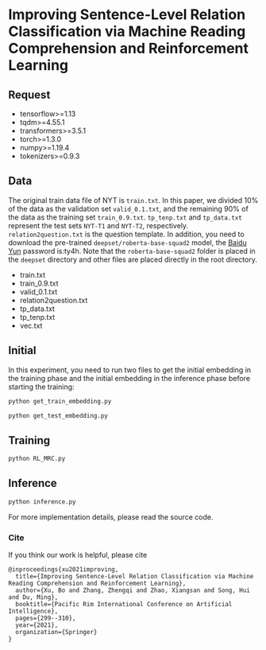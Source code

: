 # Improving Sentence-Level Relation Classification via Machine Reading Comprehension and Reinforcement Learning

## Request

* tensorflow>=1.13
* tqdm>=4.55.1
* transformers>=3.5.1
* torch>=1.3.0
* numpy>=1.19.4
* tokenizers>=0.9.3

## Data
The original train data file of NYT is `train.txt`. In this paper, we divided 10% of the data as the validation set `valid_0.1.txt`, and the remaining 90% of the data as the training set `train_0.9.txt`.
`tp_tenp.txt` and `tp_data.txt` represent the test sets `NYT-T1` and `NYT-T2`, respectively. `relation2question.txt` is the question template.
In addition, you need to download the pre-trained `deepset/roberta-base-squad2` model, the [Baidu Yun](https://pan.baidu.com/s/16CMxDt2d6DuLN2_MSb4GoQ) password is:ty4h.
Note that the `roberta-base-squad2` folder is placed in the `deepset` directory and other files are placed directly in the root directory.
* train.txt
* train_0.9.txt
* valid_0.1.txt
* relation2question.txt
* tp_data.txt
* tp_tenp.txt
* vec.txt

## Initial
In this experiment, you need to run two files to get the initial embedding in the training phase and the initial embedding in the inference phase before starting the training:
```python
python get_train_embedding.py
```
```python
python get_test_embedding.py
```

## Training
```python
python RL_MRC.py
```
## Inference
```python
python inference.py
```
For more implementation details, please read the source code.

### Cite

If you think our work is helpful, please cite

```
@inproceedings{xu2021improving,
  title={Improving Sentence-Level Relation Classification via Machine Reading Comprehension and Reinforcement Learning},
  author={Xu, Bo and Zhang, Zhengqi and Zhao, Xiangsan and Song, Hui and Du, Ming},
  booktitle={Pacific Rim International Conference on Artificial Intelligence},
  pages={299--310},
  year={2021},
  organization={Springer}
}
```
